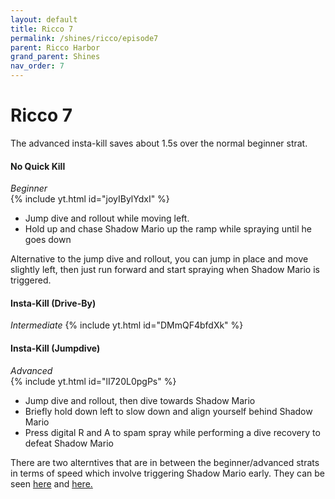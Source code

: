 ```yaml
---
layout: default
title: Ricco 7
permalink: /shines/ricco/episode7
parent: Ricco Harbor
grand_parent: Shines
nav_order: 7
---
```

# Ricco 7
The advanced insta-kill saves about 1.5s over the normal beginner strat.
#### No Quick Kill  
*Beginner*  
{% include yt.html id="joyIBylYdxI" %}
- Jump dive and rollout while moving left.
- Hold up and chase Shadow Mario up the ramp while spraying until he goes down

Alternative to the jump dive and rollout, you can jump in place and move slightly left, then just run forward and start spraying when Shadow Mario is triggered.
#### Insta-Kill (Drive-By)  
*Intermediate*
{% include yt.html id="DMmQF4bfdXk" %}

#### Insta-Kill (Jumpdive)
*Advanced*  
{% include yt.html id="lI720L0pgPs" %}
- Jump dive and rollout, then dive towards Shadow Mario
- Briefly hold down left to slow down and align yourself behind Shadow Mario
- Press digital R and A to spam spray while performing a dive recovery to defeat Shadow Mario

There are two alterntives that are in between the beginner/advanced strats in terms of speed which involve triggering Shadow Mario early. They can be seen [here](https://youtu.be/a1XOO8sZNYE) and [here.](https://youtu.be/9Mg_6zbqw68)
